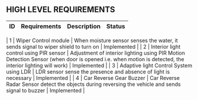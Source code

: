 ## HIGH LEVEL REQUIREMENTS
|**ID**|**Requirements**|**Description**|**Status**|
| :- | :- | :- | :- |

| 1 | Wiper Control module | When moisture sensor senses the water, it sends signal to wiper shield to turn on | Implemented |
| 2 | Interior light control using PIR sensor | Adjustment of interior lighting using PIR Motion Detection Sensor (when door is opened i.e. when motion is detected, the interior lighting will work) | Implemented |
| 3 | Adaptive light Control System using LDR | LDR sensor sense the presence and absence of light is necessary | Implemented |
| 4 | Car Reverse Gear Buzzer | Car Reverse Radar Sensor detect the objects during reversing the vehicle and sends signal to buzzer | Implemented |


